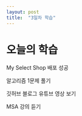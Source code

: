 ```yaml
---
layout: post
title:  "3일차 학습"
---
```


# 오늘의 학습

My Select Shop 배포 성공

알고리즘 1문제 풀기

깃허브 블로그 유튜브 영상 보기

MSA 강의 듣기
